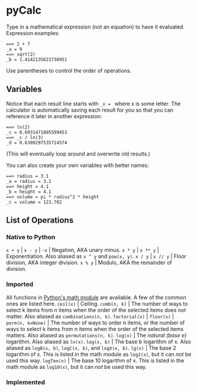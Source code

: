 # pyCalc
Type in a mathematical expression (not an equation) to have it evaluated. Expression examples:
```
==> 2 + 7
_a = 9
==> sqrt(2)
_b = 1.4142135623730951
```
Use parentheses to control the order of operations.

## Variables
Notice that each result line starts with `_x = ` where x is some letter. The calculator is automatically saving each result for you so that you can reference it later in another expression:
```
==> ln(2)
_c = 0.6931471805599453
==> _c / ln(3)
_d = 0.6309297535714574
```
(This will eventually loop around and overwrite old results.)

You can also create your own variables with better names:
```
==> radius = 3.1
_a = radius = 3.1
==> height = 4.1
_b = height = 4.1
==> volume = pi * radius^2 * height
_c = volume = 123.782
```

## List of Operations
### Native to Python
`x + y` |
`x - y` | 
`-x` | Negation, AKA unary minus.
`x * y` |
`x ** y` | Exponentiation. Also aliased as `x ^ y` and `pow(x, y)`.
`x / y` |
`x // y` | Floor division, AKA integer division.
`x % y` | Modulo, AKA the remainder of division.

### Imported
All functions in [Python's math module](https://docs.python.org/3/library/math.html) are available. A few of the common ones are listed here.
`ceil(x)` | Ceiling.
`comb(n, k)` | The number of ways to select k items from n items when the order of the selected items does not matter. Also aliased as `combinations(n, k)`.
`factorial(x)` |
`floor(x)` |
`perm(n, k=None)` | The number of ways to order n items, or the number of ways to select k items from n items when the order of the selected items matters. Also aliased as `permutations(n, k)`.
`log(x)` | The *natural (base e)* logarithm. Also aliased as `ln(x)`.
`log(x, b)` | The base b logarithm of x. Also aliased as `logB(x, b)`, `logC(x, b)`, and `logX(x, b)`.
`lg(x)` | The base 2 logarithm of x. This is listed in the math module as `log2(x)`, but it can *not* be used this way.
`logTen(x)` | The base 10 logarithm of x. This is listed in the math module as `log10(x)`, but it can *not* be used this way.

### Implemented


